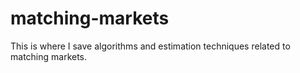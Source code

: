 # matching-markets
This is where I save algorithms and estimation techniques related to matching markets.

